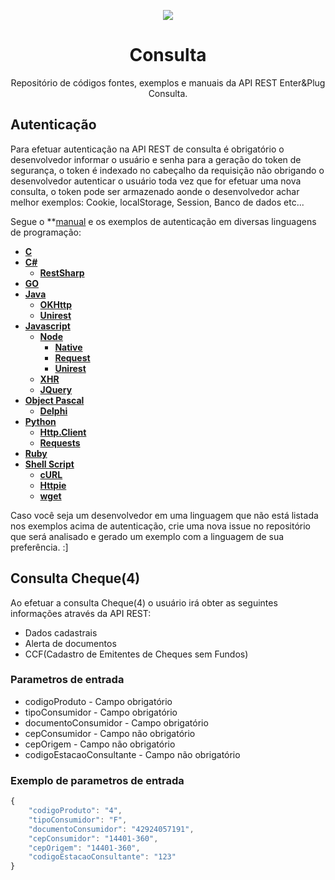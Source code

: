 <p align="center">
  <img src="http://enterplug.com.br/wp-content/uploads/2013/06/logo-Enter2.jpg">
</p>

<h1 align="center">Consulta</h1>

<p align="center">
  Repositório de códigos fontes, exemplos e manuais da API REST Enter&Plug Consulta.
</p>


## Autenticação

Para efetuar autenticação na API REST de consulta é obrigatório o desenvolvedor informar o usuário e senha para a geração do token
de segurança, o token é indexado no cabeçalho da requisição não obrigando o desenvolvedor autenticar o usuário toda vez que
for efetuar uma nova consulta, o token pode ser armazenado aonde o desenvolvedor achar melhor exemplos: Cookie, localStorage, Session, Banco de dados etc...

Segue o **[manual](https://github.com/enterplug/consulta-enterplug/blob/master/auth/autenticacao.pdf) e os exemplos de autenticação em diversas linguagens de programação:

* **[C](https://github.com/enterplug/consulta-enterplug/blob/master/auth/auth-c-example/auth-c-libcurl.c)**
* **[C#](https://github.com/enterplug/consulta-enterplug/blob/master/auth/auth-csharp-example/auth-csharp-restsharp.cs)**
  * **[RestSharp](https://github.com/enterplug/consulta-enterplug/blob/master/auth/auth-csharp-example/auth-csharp-restsharp.cs)**
* **[GO](https://github.com/enterplug/consulta-enterplug/blob/master/auth/auth-go-example/auth.go)**
* **[Java](https://github.com/enterplug/consulta-enterplug/tree/master/auth/auth-java-example)**
  * **[OKHttp](https://github.com/enterplug/consulta-enterplug/blob/master/auth/auth-java-example/auth-java-okhttp.java)**
  * **[Unirest](https://github.com/enterplug/consulta-enterplug/blob/master/auth/auth-java-example/auth-java-unirest.java)**
* **[Javascript](https://github.com/enterplug/consulta-enterplug/tree/master/auth/auth-javascript-example)**
  * **[Node](https://github.com/enterplug/consulta-enterplug/tree/master/auth/auth-javascript-example/auth-node-example)**
    * **[Native](https://github.com/enterplug/consulta-enterplug/blob/master/auth/auth-javascript-example/auth-node-example/auth-node-native.js)**
    * **[Request](https://github.com/enterplug/consulta-enterplug/blob/master/auth/auth-javascript-example/auth-node-example/auth-node-request.js)**
    * **[Unirest](https://github.com/enterplug/consulta-enterplug/blob/master/auth/auth-javascript-example/auth-node-example/auth-node-unirest.js)**
  * **[XHR](https://github.com/enterplug/consulta-enterplug/blob/master/auth/auth-javascript-example/auth-xhr-example/auth-xhr.js)**
  * **[JQuery](https://github.com/enterplug/consulta-enterplug/blob/master/auth/auth-javascript-example/auth-jquery-example/auth-jquery.js)**
* **[Object Pascal]()**
  * **[Delphi]()**
* **[Python](https://github.com/enterplug/consulta-enterplug/blob/master/auth/auth-python-example/)**
  * **[Http.Client](https://github.com/enterplug/consulta-enterplug/blob/master/auth/auth-python-example/auth-python-httpclient.py)**
  * **[Requests](https://github.com/enterplug/consulta-enterplug/blob/master/auth/auth-python-example/auth-python-requests.py)**
* **[Ruby](https://github.com/enterplug/consulta-enterplug/blob/master/auth/auth-ruby-example/auth-ruby-nethttp.rb)**
* **[Shell Script](https://github.com/enterplug/consulta-enterplug/tree/master/auth/auth-shellscript-example)**
  * **[cURL](https://github.com/enterplug/consulta-enterplug/blob/master/auth/auth-shellscript-example/auth-shellscript-curl.sh)**
  * **[Httpie](https://github.com/enterplug/consulta-enterplug/blob/master/auth/auth-shellscript-example/auth-shellscript-httpie.sh)**
  * **[wget](https://github.com/enterplug/consulta-enterplug/blob/master/auth/auth-shellscript-example/auth-shellscript-wget.sh)**

Caso você seja um desenvolvedor em uma linguagem que não está listada nos exemplos acima de autenticação, crie uma nova issue no repositório que será analisado e gerado um exemplo com a linguagem de sua preferência. :]

## Consulta Cheque(4)
Ao efetuar a consulta Cheque(4) o usuário irá obter as seguintes informações através da API REST:

* Dados cadastrais
* Alerta de documentos
* CCF(Cadastro de Emitentes de Cheques sem Fundos)


### Parametros de entrada
* codigoProduto - Campo obrigatório
* tipoConsumidor - Campo obrigatório
* documentoConsumidor - Campo obrigatório
* cepConsumidor - Campo não obrigatório
* cepOrigem - Campo não obrigatório
* codigoEstacaoConsultante - Campo não obrigatório

### Exemplo de parametros de entrada
``` js
{
    "codigoProduto": "4",
    "tipoConsumidor": "F",
    "documentoConsumidor": "42924057191",
    "cepConsumidor": "14401-360",
    "cepOrigem": "14401-360",
    "codigoEstacaoConsultante": "123"
}
```
